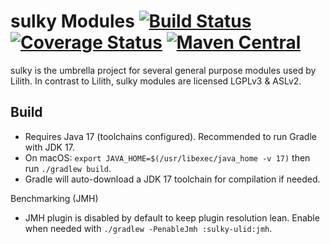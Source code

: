 # sulky Modules [![Build Status](https://travis-ci.com/huxi/sulky.png?branch=master)](https://travis-ci.com/huxi/sulky) [![Coverage Status](https://coveralls.io/repos/huxi/sulky/badge.png)](https://coveralls.io/r/huxi/sulky) [![Maven Central](https://img.shields.io/maven-central/v/de.huxhorn.sulky/de.huxhorn.sulky.ulid.svg)](http://search.maven.org/#search%7Cga%7C1%7Cg%3A%22de.huxhorn.sulky%22)

sulky is the umbrella project for several general purpose modules used by Lilith.
In contrast to Lilith, sulky modules are licensed LGPLv3 & ASLv2. 

## Build

- Requires Java 17 (toolchains configured). Recommended to run Gradle with JDK 17.
- On macOS: `export JAVA_HOME=$(/usr/libexec/java_home -v 17)` then run `./gradlew build`.
- Gradle will auto-download a JDK 17 toolchain for compilation if needed.

Benchmarking (JMH)
- JMH plugin is disabled by default to keep plugin resolution lean. Enable when needed with `./gradlew -PenableJmh :sulky-ulid:jmh`.
